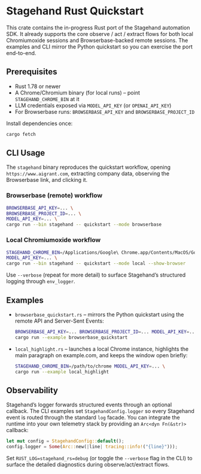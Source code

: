 # Stagehand Rust Quickstart

This crate contains the in-progress Rust port of the Stagehand automation SDK.
It already supports the core observe / act / extract flows for both local
Chromiumoxide sessions and Browserbase-backed remote sessions. The examples and
CLI mirror the Python quickstart so you can exercise the port end-to-end.

## Prerequisites

- Rust 1.78 or newer
- A Chrome/Chromium binary (for local runs) – point `STAGEHAND_CHROME_BIN` at it
- LLM credentials exposed via `MODEL_API_KEY` (or `OPENAI_API_KEY`)
- For Browserbase runs: `BROWSERBASE_API_KEY` and `BROWSERBASE_PROJECT_ID`

Install dependencies once:

```bash
cargo fetch
```

## CLI Usage

The `stagehand` binary reproduces the quickstart workflow, opening
`https://www.aigrant.com`, extracting company data, observing the Browserbase
link, and clicking it.

### Browserbase (remote) workflow

```bash
BROWSERBASE_API_KEY=... \
BROWSERBASE_PROJECT_ID=... \
MODEL_API_KEY=... \
cargo run --bin stagehand -- quickstart --mode browserbase
```

### Local Chromiumoxide workflow

```bash
STAGEHAND_CHROME_BIN=/Applications/Google\ Chrome.app/Contents/MacOS/Google\ Chrome \
MODEL_API_KEY=... \
cargo run --bin stagehand -- quickstart --mode local --show-browser
```

Use `--verbose` (repeat for more detail) to surface Stagehand’s structured
logging through `env_logger`.

## Examples

- `browserbase_quickstart.rs` – mirrors the Python quickstart using the remote
  API and Server-Sent Events:

  ```bash
  BROWSERBASE_API_KEY=... BROWSERBASE_PROJECT_ID=... MODEL_API_KEY=... \
  cargo run --example browserbase_quickstart
  ```

- `local_highlight.rs` – launches a local Chrome instance, highlights the main
  paragraph on example.com, and keeps the window open briefly:

  ```bash
  STAGEHAND_CHROME_BIN=/path/to/chrome MODEL_API_KEY=... \
  cargo run --example local_highlight
  ```

## Observability

Stagehand’s logger forwards structured events through an optional callback.
The CLI examples set `StagehandConfig.logger` so every Stagehand event is
routed through the standard `log` facade.  You can integrate the runtime into
your own telemetry stack by providing an `Arc<dyn Fn(&str)>` callback:

```rust
let mut config = StagehandConfig::default();
config.logger = Some(Arc::new(|line| tracing::info!("{line}")));
```

Set `RUST_LOG=stagehand_rs=debug` (or toggle the `--verbose` flag in the CLI)
to surface the detailed diagnostics during observe/act/extract flows.
